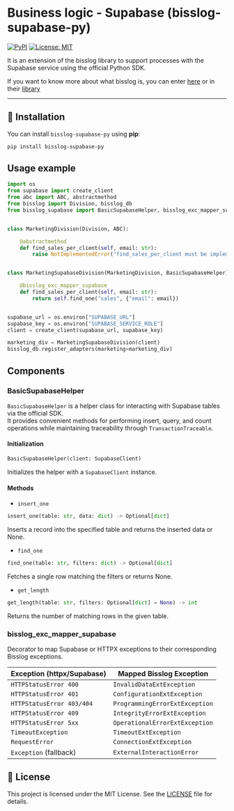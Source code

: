 # Business logic - Supabase (bisslog-supabase-py)

[![PyPI](https://img.shields.io/pypi/v/bisslog-supabase-py)](https://pypi.org/project/bisslog-supabase-py/)
[![License: MIT](https://img.shields.io/badge/License-MIT-blue.svg)](LICENSE)

It is an extension of the bisslog library to support processes with the Supabase service using the official Python SDK.

If you want to know more about what bisslog is, you can enter [here](https://github.com/darwinhc/bisslog-docs) or in their [library](https://github.com/darwinhc/bisslog-core-py)

---

## 🚀 Installation
You can install `bisslog-supabase-py` using **pip**:

```bash
pip install bisslog-supabase-py
```

## Usage example

~~~python
import os
from supabase import create_client
from abc import ABC, abstractmethod
from bisslog import Division, bisslog_db
from bisslog_supabase import BasicSupabaseHelper, bisslog_exc_mapper_supabase


class MarketingDivision(Division, ABC):

    @abstractmethod
    def find_sales_per_client(self, email: str):
        raise NotImplementedError("find_sales_per_client must be implemented")


class MarketingSupabaseDivision(MarketingDivision, BasicSupabaseHelper):

    @bisslog_exc_mapper_supabase
    def find_sales_per_client(self, email: str):
        return self.find_one("sales", {"email": email})


supabase_url = os.environ["SUPABASE_URL"]
supabase_key = os.environ["SUPABASE_SERVICE_ROLE"]
client = create_client(supabase_url, supabase_key)

marketing_div = MarketingSupabaseDivision(client)
bisslog_db.register_adapters(marketing=marketing_div)
~~~

## Components

### BasicSupabaseHelper

`BasicSupabaseHelper` is a helper class for interacting with Supabase tables via the official SDK.  
It provides convenient methods for performing insert, query, and count operations while maintaining traceability through `TransactionTraceable`.

#### **Initialization**
~~~python
BasicSupabaseHelper(client: SupabaseClient)
~~~

Initializes the helper with a `SupabaseClient` instance.

#### **Methods**

- `insert_one`
~~~python
insert_one(table: str, data: dict) -> Optional[dict]
~~~
Inserts a record into the specified table and returns the inserted data or None.

- `find_one`
~~~python
find_one(table: str, filters: dict) -> Optional[dict]
~~~
Fetches a single row matching the filters or returns None.

- `get_length`
~~~python
get_length(table: str, filters: Optional[dict] = None) -> int
~~~
Returns the number of matching rows in the given table.

### bisslog_exc_mapper_supabase

Decorator to map Supabase or HTTPX exceptions to their corresponding Bisslog exceptions.

| **Exception (httpx/Supabase)** | **Mapped Bisslog Exception**        |
|-------------------------------|-------------------------------------|
| `HTTPStatusError 400`         | `InvalidDataExtException`          |
| `HTTPStatusError 401`         | `ConfigurationExtException`        |
| `HTTPStatusError 403/404`     | `ProgrammingErrorExtException`     |
| `HTTPStatusError 409`         | `IntegrityErrorExtException`       |
| `HTTPStatusError 5xx`         | `OperationalErrorExtException`     |
| `TimeoutException`            | `TimeoutExtException`              |
| `RequestError`                | `ConnectionExtException`           |
| `Exception` (fallback)        | `ExternalInteractionError`         |

## 📜 License

This project is licensed under the MIT License. See the [LICENSE](LICENSE) file for details.